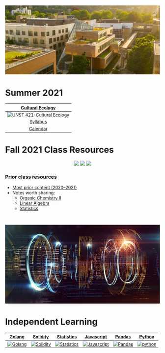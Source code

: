  <p align="center">
    <img width="690" src="assets/images/psu.jpg">
</p>

<h1>Summer 2021</h1>

|                                       [Cultural Ecology](/capstone)                                        |
| :--------------------------------------------------------------------------------------------------------: |
|                   [![UNST 421: Cultural Ecology](assets/images/capstone.ico)](/capstone)                   |
|      [Syllabus](https://docs.google.com/document/d/1geywAoxVMRb0wuzpJfjjkg1IOPnZne1Kps4hJawJEvY/edit)      |
| [Calendar](https://docs.google.com/spreadsheets/d/1sibCFDL0m-65j6lZbn9wwCBAsYRA8rADOwz6DuVaKuU/edit#gid=0) |

<h1>Fall 2021 Class Resources</h1>

 <p align="center">
    <a title="Applied Linear Algebra">
    <img src="https://img.shields.io/badge/MTH 343-not started-orange">
    </a>
    <a title="Calculus III">
    <img src="https://img.shields.io/badge/MTH 253-not started-orange">
    </a>
    <a title="Intro to Computer Science">
    <img src="https://img.shields.io/badge/CS 162-not started-orange">
    </a>
</p>

<h3>Prior class resources</h3>

- [Most prior content (2020&ndash;2021)](https://drive.google.com/file/d/1lhJSXIqAmNblGcTUligxWAotnxI1fASp/view?usp=sharing)
- Notes worth sharing:
  - [Organic Chemistry II](https://raw.githubusercontent.com/nosvagor/notes/master/prior/ch-335.pdf)
  - [Linear Algebra](https://raw.githubusercontent.com/nosvagor/notes/master/prior/mth-261.pdf)
  - [Statistics](https://raw.githubusercontent.com/nosvagor/notes/master/prior/statitics.pdf)

<br>

 <p align="center">
    <img width="690" src="assets/images/code.jpg">
</p>

 <h1>Independent Learning</h1>

|             [Golang](/golang)              |                [Solidity](/solidity)                 |              [Statistics](/statistics)               |                 [Javascript](/javascript)                  |               [Pandas](/python/pandas)                |               [Python](/python)                |
| :----------------------------------------: | :--------------------------------------------------: | :--------------------------------------------------: | :--------------------------------------------------------: | :---------------------------------------------------: | :--------------------------------------------: |
| [![Golang](assets/images/go.ico)](/golang) | [![Solidity](assets/images/solidity.ico)](/solidity) | [![Statistics](assets/images/stat.ico)](/statistics) | [![Javascript](assets/images/javascript.ico)](/javascript) | [![Pandas](assets/images/pandas.ico)](/python/pandas) | [![python](assets/images/python.ico)](/python) |
